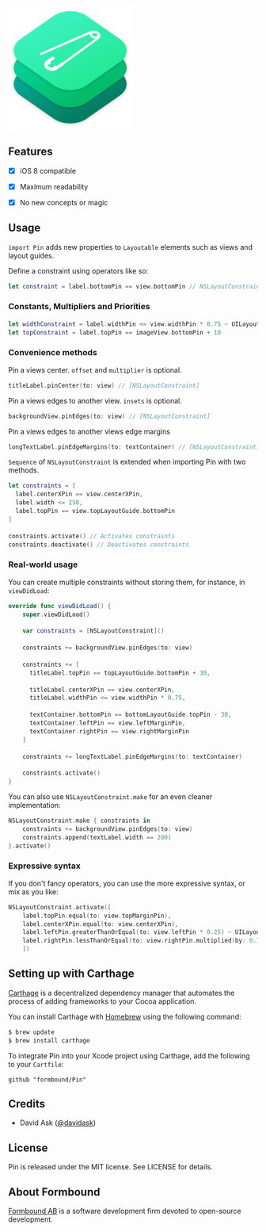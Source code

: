 <img src="Images/header-image.png" width="250" />


## Features

- [x] iOS 8 compatible
- [x] Maximum readability
- [x] No new concepts or magic


## Usage

`import Pin` adds new properties to `Layoutable` elements such as views and layout guides.

Define a constraint using operators like so:

```swift
let constraint = label.bottomPin == view.bottomPin // NSLayoutConstraint
```

### Constants, Multipliers and Priorities

```swift
let widthConstraint = label.widthPin <= view.widthPin * 0.75 ~ UILayoutPriorityDefaultHigh
let topConstraint = label.topPin == imageView.bottomPin + 10
```

### Convenience methods

Pin a views center. `offset` and `multiplier` is optional.

```swift
titleLabel.pinCenter(to: view) // [NSLayoutConstraint]
```

Pin a views edges to another view. `insets` is optional.

```swift
backgroundView.pinEdges(to: view) // [NSLayoutConstraint]
```
Pin a views edges to another views edge margins
```swift
longTextLabel.pinEdgeMargins(to: textContainer) // [NSLayoutConstraint]
```

`Sequence` of `NSLayoutConstraint` is extended when importing Pin with two methods.

```swift
let constraints = [
  label.centerXPin == view.centerXPin,
  label.width <= 250,
  label.topPin == view.topLayoutGuide.bottomPin
]

constraints.activate() // Activates constraints
constraints.deactivate() // Deactivates constraints
```

### Real-world usage

You can create multiple constraints without storing them, for instance, in `viewDidLoad`:

```swift
override func viewDidLoad() {
	super.viewDidLoad()
	
	var constraints = [NSLayoutConstraint]()

    constraints += backgroundView.pinEdges(to: view)

    constraints += [
      titleLabel.topPin == topLayoutGuide.bottomPin + 30,

      titleLabel.centerXPin == view.centerXPin,
      titleLabel.widthPin <= view.widthPin * 0.75,

      textContainer.bottomPin == bottomLayoutGuide.topPin - 30,
      textContainer.leftPin == view.leftMarginPin,
      textContainer.rightPin == view.rightMarginPin
    ]

    constraints += longTextLabel.pinEdgeMargins(to: textContainer)

    constraints.activate()
}
```



You can also use `NSLayoutConstraint.make` for an even cleaner implementation:

```swift
NSLayoutConstraint.make { constraints in
	constraints += backgroundView.pinEdges(to: view)
	constraints.append(textLabel.width == 200)
}.activate()
```



### Expressive syntax

If you don't fancy operators, you can use the more expressive syntax, or mix as you like:

```swift
NSLayoutConstraint.activate([
    label.topPin.equal(to: view.topMarginPin),
    label.centerXPin.equal(to: view.centerXPin),
    label.leftPin.greaterThanOrEqual(to: view.leftPin * 0.25) ~ UILayoutPriorityDefaultHigh,
    label.rightPin.lessThanOrEqual(to: view.rightPin.multiplied(by: 0.75).offset(by: 10)).prioritized(at: UILayoutPriorityDefaultHigh)
    ])
```


## Setting up with Carthage

[Carthage](https://github.com/Carthage/Carthage) is a decentralized dependency manager that automates the process of adding frameworks to your Cocoa application.

You can install Carthage with [Homebrew](http://brew.sh/) using the following command:

```bash
$ brew update
$ brew install carthage
```

To integrate Pin into your Xcode project using Carthage, add the following to your `Cartfile`:

```
github "formbound/Pin"
```

## Credits

- David Ask ([@davidask](https://github.com/davidask))

## License

Pin is released under the MIT license. See LICENSE for details.

## About Formbound

[Formbound AB](https://github.com/formbound) is a software development firm devoted to open-source development.
